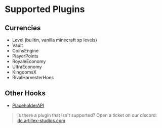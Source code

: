 # Supported Plugins

## Currencies
* Level (builtin, vanilla minecraft xp levels)
* Vault
* CoinsEngine
* PlayerPoints
* RoyaleEconomy
* UltraEconomy
* KingdomsX
* RivalHarvesterHoes

## Other Hooks
* [PlaceholderAPI](AxAuctions-Placeholders.md)

> Is there a plugin that isn't supported? Open a ticket on our discord:
<font color="#1f67ff">[dc.artillex-studios.com](https://dc.artillex-studios.com/)</font>
